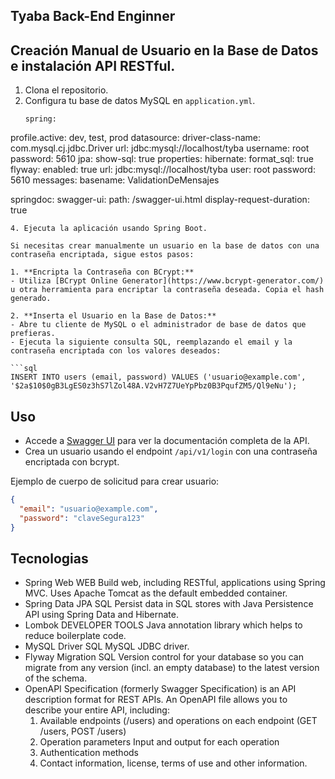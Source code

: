 ## Tyaba Back-End Enginner 

## Creación Manual de Usuario en la Base de Datos e instalación API RESTful.

1. Clona el repositorio.
2. Configura tu base de datos MySQL en `application.yml`.
   ````
   spring:
  profile.active: dev, test, prod
  datasource:
    driver-class-name: com.mysql.cj.jdbc.Driver
    url: jdbc:mysql://localhost/tyba
    username: root
    password: 5610
  jpa:
    show-sql: true
    properties:
      hibernate:
        format_sql: true
  flyway:
    enabled: true
    url: jdbc:mysql://localhost/tyba
    user: root
    password: 5610
  messages:
    basename: ValidationDeMensajes

springdoc:
  swagger-ui:
    path: /swagger-ui.html
    display-request-duration: true
   ```
4. Ejecuta la aplicación usando Spring Boot.

Si necesitas crear manualmente un usuario en la base de datos con una contraseña encriptada, sigue estos pasos:

1. **Encripta la Contraseña con BCrypt:**
   - Utiliza [BCrypt Online Generator](https://www.bcrypt-generator.com/) u otra herramienta para encriptar la contraseña deseada. Copia el hash generado.

2. **Inserta el Usuario en la Base de Datos:**
   - Abre tu cliente de MySQL o el administrador de base de datos que prefieras.
   - Ejecuta la siguiente consulta SQL, reemplazando el email y la contraseña encriptada con los valores deseados:

   ```sql
   INSERT INTO users (email, password) VALUES ('usuario@example.com', '$2a$10$0gB3LgES0z3hS7lZol48A.V2vH7Z7UeYpPbz0B3PqufZM5/Ql9eNu');
   ```


## Uso

- Accede a [Swagger UI](http://localhost:8080/swagger-ui/index.html) para ver la documentación completa de la API.
- Crea un usuario usando el endpoint `/api/v1/login` con una contraseña encriptada con bcrypt.

Ejemplo de cuerpo de solicitud para crear usuario:
```json
{
  "email": "usuario@example.com",
  "password": "claveSegura123"
}
```



## Tecnologias
* Spring Web WEB Build web, including RESTful, applications using Spring MVC. Uses Apache Tomcat as the default embedded container.
* Spring Data JPA SQL Persist data in SQL stores with Java Persistence API using Spring Data and Hibernate.
* Lombok DEVELOPER TOOLS Java annotation library which helps to reduce boilerplate code.
* MySQL Driver SQL MySQL JDBC driver.
* Flyway Migration SQL Version control for your database so you can migrate from any version (incl. an empty database) to the latest version of the schema.
* OpenAPI Specification (formerly Swagger Specification) is an API description format for REST APIs. An OpenAPI file allows you to describe your entire API, including:
  1. Available endpoints (/users) and operations on each endpoint (GET /users, POST /users)
  2. Operation parameters Input and output for each operation
  3. Authentication methods
  4. Contact information, license, terms of use and other information.
